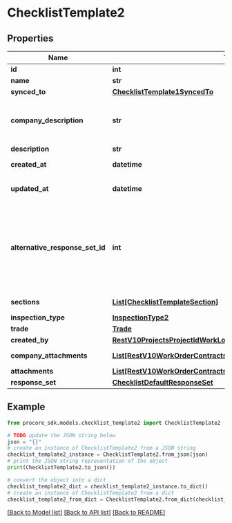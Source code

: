 # ChecklistTemplate2


## Properties

Name | Type | Description | Notes
------------ | ------------- | ------------- | -------------
**id** | **int** | ID | [optional] 
**name** | **str** | Name | [optional] 
**synced_to** | [**ChecklistTemplate1SyncedTo**](ChecklistTemplate1SyncedTo.md) |  | [optional] 
**company_description** | **str** | Company level inspection template description | [optional] 
**description** | **str** | Description | [optional] 
**created_at** | **datetime** | Timestamp of creation | [optional] 
**updated_at** | **datetime** | Timestamp of last update | [optional] 
**alternative_response_set_id** | **int** | The ID of the associated Alternative Response Set (if null, the default response set is being used) | [optional] 
**sections** | [**List[ChecklistTemplateSection]**](ChecklistTemplateSection.md) | Checklist Sections | [optional] 
**inspection_type** | [**InspectionType2**](InspectionType2.md) |  | [optional] 
**trade** | [**Trade**](Trade.md) |  | [optional] 
**created_by** | [**RestV10ProjectsProjectIdWorkLogsGet200ResponseInnerCreatedBy**](RestV10ProjectsProjectIdWorkLogsGet200ResponseInnerCreatedBy.md) |  | [optional] 
**company_attachments** | [**List[RestV10WorkOrderContractsPost201ResponseAttachmentsInner]**](RestV10WorkOrderContractsPost201ResponseAttachmentsInner.md) | Company Attachments | [optional] 
**attachments** | [**List[RestV10WorkOrderContractsPost201ResponseAttachmentsInner]**](RestV10WorkOrderContractsPost201ResponseAttachmentsInner.md) | Attachments | [optional] 
**response_set** | [**ChecklistDefaultResponseSet**](ChecklistDefaultResponseSet.md) |  | [optional] 

## Example

```python
from procore_sdk.models.checklist_template2 import ChecklistTemplate2

# TODO update the JSON string below
json = "{}"
# create an instance of ChecklistTemplate2 from a JSON string
checklist_template2_instance = ChecklistTemplate2.from_json(json)
# print the JSON string representation of the object
print(ChecklistTemplate2.to_json())

# convert the object into a dict
checklist_template2_dict = checklist_template2_instance.to_dict()
# create an instance of ChecklistTemplate2 from a dict
checklist_template2_from_dict = ChecklistTemplate2.from_dict(checklist_template2_dict)
```
[[Back to Model list]](../README.md#documentation-for-models) [[Back to API list]](../README.md#documentation-for-api-endpoints) [[Back to README]](../README.md)


